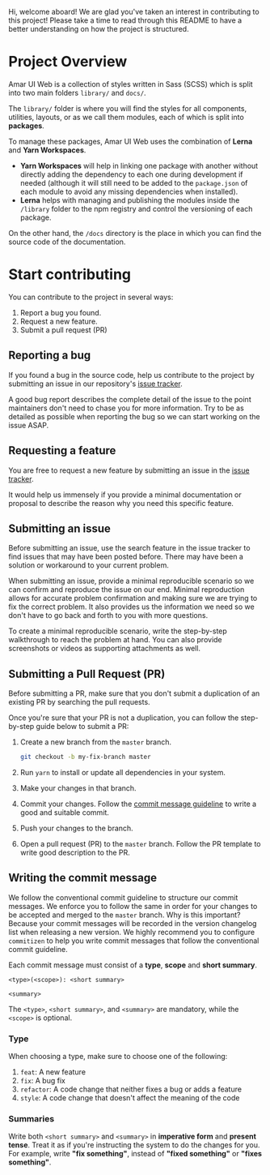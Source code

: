 Hi, welcome aboard! We are glad you've taken an interest in contributing to this project! Please
take a time to read through this README to have a better understanding on how the project is
structured.

# Project Overview

Amar UI Web is a collection of styles written in Sass (SCSS) which is split into two main folders
`library/` and `docs/`.

The `library/` folder is where you will find the styles for all components, utilities, layouts, or
as we call them modules, each of which is split into **packages**.

To manage these packages, Amar UI Web uses the combination of **Lerna** and **Yarn Workspaces**.

- **Yarn Workspaces** will help in linking one package with another without directly adding the
  dependency to each one during development if needed (although it will still need to be added to
  the `package.json` of each module to avoid any missing dependencies when installed).
- **Lerna** helps with managing and publishing the modules inside the `/library` folder to the npm
  registry and control the versioning of each package.

On the other hand, the `/docs` directory is the place in which you can find the source code of the
documentation.

# Start contributing

You can contribute to the project in several ways:

1. Report a bug you found.
2. Request a new feature.
3. Submit a pull request (PR)

## Reporting a bug

If you found a bug in the source code, help us contribute to the project by submitting an issue in
our repository's [issue tracker](https://github.com/tunaiku/amar-ui-web/issues).

A good bug report describes the complete detail of the issue to the point maintainers don't need to
chase you for more information. Try to be as detailed as possible when reporting the bug so we can
start working on the issue ASAP.

## Requesting a feature

You are free to request a new feature by submitting an issue in the
[issue tracker](https://github.com/tunaiku/amar-ui-web/issues).

It would help us immensely if you provide a minimal documentation or proposal to describe the reason
why you need this specific feature.

## Submitting an issue

Before submitting an issue, use the search feature in the issue tracker to find issues that may have
been posted before. There may have been a solution or workaround to your current problem.

When submitting an issue, provide a minimal reproducible scenario so we can confirm and reproduce
the issue on our end. Minimal reproduction allows for accurate problem confirmation and making sure
we are trying to fix the correct problem. It also provides us the information we need so we don't
have to go back and forth to you with more questions.

To create a minimal reproducible scenario, write the step-by-step walkthrough to reach the problem
at hand. You can also provide screenshots or videos as supporting attachments as well.

## Submitting a Pull Request (PR)

Before submitting a PR, make sure that you don't submit a duplication of an existing PR by searching
the pull requests.

Once you're sure that your PR is not a duplication, you can follow the step-by-step guide below to
submit a PR:

1. Create a new branch from the `master` branch.

   ```bash
   git checkout -b my-fix-branch master
   ```

2. Run `yarn` to install or update all dependencies in your system.
3. Make your changes in that branch.
4. Commit your changes. Follow the [commit message guideline](#writing-the-commit-message) to write
   a good and suitable commit.
5. Push your changes to the branch.
6. Open a pull request (PR) to the `master` branch. Follow the PR template to write good description
   to the PR.

## Writing the commit message

We follow the conventional commit guideline to structure our commit messages. We enforce you to
follow the same in order for your changes to be accepted and merged to the `master` branch. Why is
this important? Because your commit messages will be recorded in the version changelog list when
releasing a new version. We highly recommend you to configure `commitizen` to help you write commit
messages that follow the conventional commit guideline.

Each commit message must consist of a **type**, **scope** and **short summary**.

```
<type>(<scope>): <short summary>

<summary>
```

The `<type>`, `<short summary>`, and `<summary>` are mandatory, while the `<scope>` is optional.

### Type

When choosing a type, make sure to choose one of the following:

1. `feat`: A new feature
2. `fix`: A bug fix
3. `refactor`: A code change that neither fixes a bug or adds a feature
4. `style`: A code change that doesn't affect the meaning of the code

### Summaries

Write both `<short summary>` and `<summary>` in **imperative form** and **present tense**. Treat it
as if you're instructing the system to do the changes for you. For example, write **"fix
something"**, instead of **"fixed something"** or **"fixes something"**.
